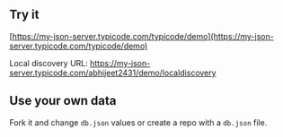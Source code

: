 ## Try it

[https://my-json-server.typicode.com/typicode/demo](https://my-json-server.typicode.com/typicode/demo)

Local discovery URL: https://my-json-server.typicode.com/abhijeet2431/demo/localdiscovery

## Use your own data

Fork it and change `db.json` values or create a repo with a `db.json` file.
